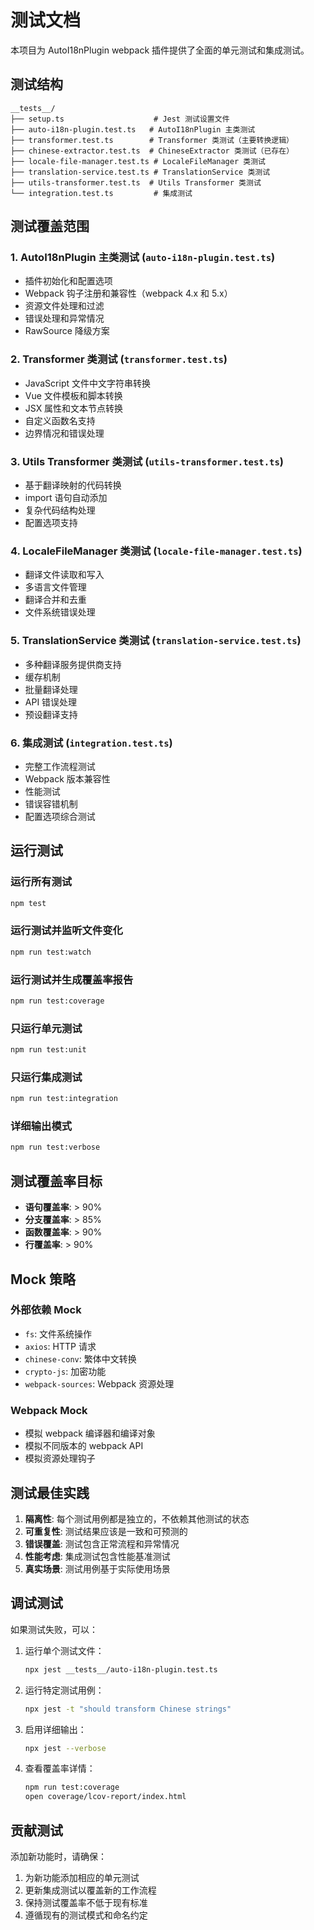 # 测试文档

本项目为 AutoI18nPlugin webpack 插件提供了全面的单元测试和集成测试。

## 测试结构

```
__tests__/
├── setup.ts                    # Jest 测试设置文件
├── auto-i18n-plugin.test.ts   # AutoI18nPlugin 主类测试
├── transformer.test.ts        # Transformer 类测试（主要转换逻辑）
├── chinese-extractor.test.ts  # ChineseExtractor 类测试（已存在）
├── locale-file-manager.test.ts # LocaleFileManager 类测试
├── translation-service.test.ts # TranslationService 类测试
├── utils-transformer.test.ts  # Utils Transformer 类测试
└── integration.test.ts         # 集成测试
```

## 测试覆盖范围

### 1. AutoI18nPlugin 主类测试 (`auto-i18n-plugin.test.ts`)
- 插件初始化和配置选项
- Webpack 钩子注册和兼容性（webpack 4.x 和 5.x）
- 资源文件处理和过滤
- 错误处理和异常情况
- RawSource 降级方案

### 2. Transformer 类测试 (`transformer.test.ts`)
- JavaScript 文件中文字符串转换
- Vue 文件模板和脚本转换
- JSX 属性和文本节点转换
- 自定义函数名支持
- 边界情况和错误处理

### 3. Utils Transformer 类测试 (`utils-transformer.test.ts`)
- 基于翻译映射的代码转换
- import 语句自动添加
- 复杂代码结构处理
- 配置选项支持

### 4. LocaleFileManager 类测试 (`locale-file-manager.test.ts`)
- 翻译文件读取和写入
- 多语言文件管理
- 翻译合并和去重
- 文件系统错误处理

### 5. TranslationService 类测试 (`translation-service.test.ts`)
- 多种翻译服务提供商支持
- 缓存机制
- 批量翻译处理
- API 错误处理
- 预设翻译支持

### 6. 集成测试 (`integration.test.ts`)
- 完整工作流程测试
- Webpack 版本兼容性
- 性能测试
- 错误容错机制
- 配置选项综合测试

## 运行测试

### 运行所有测试
```bash
npm test
```

### 运行测试并监听文件变化
```bash
npm run test:watch
```

### 运行测试并生成覆盖率报告
```bash
npm run test:coverage
```

### 只运行单元测试
```bash
npm run test:unit
```

### 只运行集成测试
```bash
npm run test:integration
```

### 详细输出模式
```bash
npm run test:verbose
```

## 测试覆盖率目标

- **语句覆盖率**: > 90%
- **分支覆盖率**: > 85%
- **函数覆盖率**: > 90%
- **行覆盖率**: > 90%

## Mock 策略

### 外部依赖 Mock
- `fs`: 文件系统操作
- `axios`: HTTP 请求
- `chinese-conv`: 繁体中文转换
- `crypto-js`: 加密功能
- `webpack-sources`: Webpack 资源处理

### Webpack Mock
- 模拟 webpack 编译器和编译对象
- 模拟不同版本的 webpack API
- 模拟资源处理钩子

## 测试最佳实践

1. **隔离性**: 每个测试用例都是独立的，不依赖其他测试的状态
2. **可重复性**: 测试结果应该是一致和可预测的
3. **错误覆盖**: 测试包含正常流程和异常情况
4. **性能考虑**: 集成测试包含性能基准测试
5. **真实场景**: 测试用例基于实际使用场景

## 调试测试

如果测试失败，可以：

1. 运行单个测试文件：
   ```bash
   npx jest __tests__/auto-i18n-plugin.test.ts
   ```

2. 运行特定测试用例：
   ```bash
   npx jest -t "should transform Chinese strings"
   ```

3. 启用详细输出：
   ```bash
   npx jest --verbose
   ```

4. 查看覆盖率详情：
   ```bash
   npm run test:coverage
   open coverage/lcov-report/index.html
   ```

## 贡献测试

添加新功能时，请确保：

1. 为新功能添加相应的单元测试
2. 更新集成测试以覆盖新的工作流程
3. 保持测试覆盖率不低于现有标准
4. 遵循现有的测试模式和命名约定
